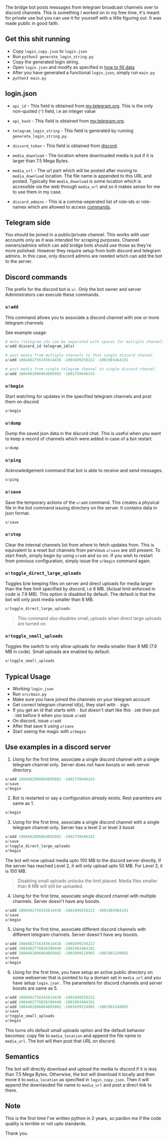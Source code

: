 The bridge bot posts messages from telegram broadcast channels over to discord channels.
This is something I worked on in my free time, it's meant for private use but you
can use it for yourself with a little figuring out.
It was made public in good faith.

## Get this shit running

- Copy `login_copy.json` to `login.json`
- Run `python3 generate_login_string.py`
- Copy the generated login string.
- Open `login.json` and modify as specified in [how to fill data](#login.json)
- After you have generated a functional `login.json`, simply run `main.py`
- `python3 main.py`

## login.json

- `api_id` - This field is obtained from [my.telegram.org](https://my.telegram.org). This is the only non-quoted (`"`) field, i.e an integer value

- `api_hash` - This field is obtained from [my.telegram.org](https://my.telegram.org).

- `telegram_login_string` - This field is generated by running `generate_login_string.py`.

- `discord_token` - This field is obtained from [discord](https://discord.com/developers/applications).

- `media_download` - The location where downloaded media is put if it is larger than 7.5 Mega Bytes.

- `media_url` - The url part which will be posted after moving to `media_download` location. The file name is appended to this URL and posted.
Typically the `media_download` is some location which is accessible via the
web through `media_url` and so it makes sense for me to use them in my case.

- `discord_admins` - This is a comma-seperated list of role-ids or role-names
which are allowed to access [commands](#discord-commands).


## Telegram side
You should be joined in a public/private channel. This works with user accounts only
as it was intended for scraping purposes. Channel owners/admins which can add bridge
bots should use those as they're more polished. However they require setup from both
discord and telegram admins. In this case, only discord admins are needed which can
add the bot to the server.

## Discord commands
The prefix for the discord bot is `u!`. Only the bot owner and server Administrators
can execute these commands.

### `u!add`
This command allows you to associate a discord channel with one or more telegram channels

See example usage:

```py
# meta (telegram_ids can be separated with spaces for multiple channels)
u!add discord_id telegram_id(s)
```

```py
# post media from multiple channels to that single discord channel
u!add 1084482756345614438 -1001699258222 -1001983464181
```
```py
# post media from single telegram channel to single discord channel
u!add 1084482806064885882 -1001759446243
```

### `u!begin`
Start watching for updates in the specified telegram channels and post them on discord
```py
u!begin
```

### `u!dump`
Dump the saved json data in the discord chat. This is useful when you want to keep a record
of channels which were added in case of a bot restart.
```py
u!dump
```

### `u!ping`
Acknowledgement command that bot is able to receive and send messages.
```py
u!ping
```

### `u!save`
Save the temporary actions of the `u!add` command. This creates a physical file in the bot
command issuing directory on the server. It contains data in json format.

```py
u!save
```

### `u!stop`
Clear the internal channels list from where to fetch updates from.
This is equivalent to a reset but channels from pervious `u!save`
are still present. To start fresh, simply begin by using `u!add` and 
so on. If you wish to restart from previous configuration, simply
issue the `u!begin` command again.

### `u!toggle_direct_large_uploads`
Toggles b/w keeping files on server and direct uploads for media larger than the free
limit specified by discord, i.e 8 MB. (Actual limit enforced in code is 7.9 MB). This option is disabled by default. The default is that the bot will only post
media smaller than 8 MB.
```py
u!toggle_direct_large_uploads
```

> This command also disables small_uploads when direct large uploads are turned on.

### `u!toggle_small_uploads`
Toggles the switch to only allow uploads for media smaller than 8 MB (7.9 MB in code). Small uploads are enabled by default.
```py
u!toggle_small_uploads
```

## Typical Usage
- Working `login.json`
- Run `src/main.py`
- Make sure you have joined the channels on your telegram account
- Get correct telegram channel id(s), they start with `-` sign.
- If you get an id that starts with `-` but doesn't start like this `-100`
then put `-100` before it when you issue `u!add`
- On discord, issue `u!add`
- After that save it using `u!save`
- Start seeing the magic with `u!begin`

## Use examples in a discord server

1. Using for the first time, associate a single discord channel with a single telegram channel only. Server does not have boosts or web server directory.

```py
u!add 1084482806064885882 -1001759446243
u!save
u!begin
```

2. Bot is restarted or say a configuration already exists. Rest paramters
are same as 1.
```py
u!begin
```

3. Using for the first time, associate a single discord channel with
a single telegram channel only. Server has a level 2 or level 3 boost

```py
u!add 1084482806064885882 -1001759446243
u!save
u!toggle_direct_large_uploads
u!begin
```

The bot will now upload media upto 100 MB to the discord server directly.
If the server has reached Level 2, it will only upload upto 50 MB.
For Level 3, it is 100 MB.

> Disabling small uploads unlocks the limit placed. Media files
smaller than 8 MB will still be uploaded.

4. Using for the first time, associate single discord channel with
multiple channels. Server doesn't have any boosts.

```py
u!add 1084482756345614438 -1001699258222 -1001983464181
u!save
u!begin
```

5. Using for the first time, associate different discord channels with different telegram channels. Server doesn't have any boosts.

```py
u!add 1084482756345614438 -1001699258222 
u!add 1084482776826380440 -1001983464181
u!add 1084482806064885882 -1001699124902 -1001981249892
u!save
u!begin
```

6. Using for the first time, you have setup an
active public directory on some webserver that is pointed to
by a domain set in `media_url` and you have setup `login.json`
. The parameters for discord channels and server boosts
are same as 5.

```py
u!add 1084482756345614438 -1001699258222 
u!add 1084482776826380440 -1001983464181
u!add 1084482806064885882 -1001699124902 -1001981249892
u!save
u!toggle_small_uploads
u!begin
```

This turns ofo default small uploads option and the default behavior becomes:
copy file to `media_location` and append the file name to `media_url`. The bot
will then post that URL on discord.

## Semantics
The bot will directly download and upload the media to discord if it is less than 7.5 Mega Bytes.
Otherwise, the bot will download it locally and then move it to `media_location` as specified in `login_copy.json`.
Then it will append the downlaoded file name to `media_url` and post a direct link to there.


## Note
This is the first time I've written python in 2 years, so pardon me
if the code quality is terrible or not upto standards.

Thank you.